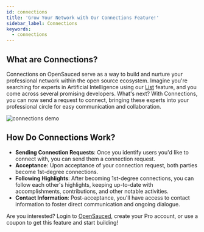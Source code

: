```yaml
---
id: connections
title: 'Grow Your Network with Our Connections Feature!'
sidebar_label: Connections
keywords:
  - connections
---
```


## What are Connections?

Connections on OpenSauced serve as a way to build and nurture your professional network within the open source ecosystem. Imagine you're searching for experts in Artificial Intelligence using our [List](lists.md) feature, and you come across several promising developers. What's next? With Connections, you can now send a request to connect, bringing these experts into your professional circle for easy communication and collaboration.

![connections demo](../../static/gif/connections.gif)

## How Do Connections Work?

- **Sending Connection Requests**: Once you identify users you'd like to connect with, you can send them a connection request.
- **Acceptance**: Upon acceptance of your connection request, both parties become 1st-degree connections.
- **Following Highlights**: After becoming 1st-degree connections, you can follow each other's highlights, keeping up-to-date with accomplishments, contributions, and other notable activities.
- **Contact Information**: Post-acceptance, you'll have access to contact information to foster direct communication and ongoing dialogue.

Are you interested? Login to [OpenSauced](https://opensauced.pizza/), create your Pro account, or use a coupon to get this feature and start building!
